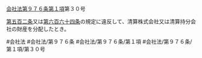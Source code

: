 [会社法第９７６条第１項](会社法＿＿＿＿第９７６条第１項)第３０号

[第五百二条](会社法＿＿＿＿第５０２条)又は[第六百六十四条](会社法＿＿＿＿第６６４条)の規定に違反して、清算株式会社又は清算持分会社の財産を分配したとき。


#会社法
#会社法/第９７６条
#会社法/第９７６条/第１項
#会社法/第９７６条/第１項/第３０号
